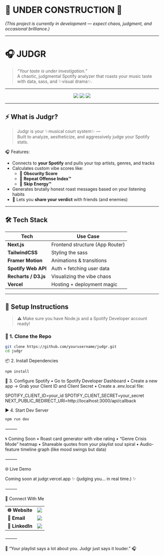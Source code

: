 

# 🚧 UNDER CONSTRUCTION 🚧  
_(This project is currently in development — expect chaos, judgment, and occasional brilliance.)_

---

# 🎧 JUDGR

> _“Your taste is under investigation.”_  
A chaotic, judgmental Spotify analyzer that roasts your music taste with data, sass, and ✨visual drama✨.

---

<p align="center">
  <img src="https://img.shields.io/badge/Vibe%20Check-Failed-red?style=for-the-badge" />
  <img src="https://img.shields.io/badge/Based%20on-Spotify%20API-1DB954?style=for-the-badge&logo=spotify&logoColor=white" />
  <img src="https://img.shields.io/badge/Judgment-100%25%20Unfiltered-purple?style=for-the-badge" />
</p>

---

## ⚡ What is Judgr?

> Judgr is your ✨musical court system✨ —  
> Built to analyze, aestheticize, and aggressively judge your Spotify stats.

🎧 Features:
- Connects to **your Spotify** and pulls your top artists, genres, and tracks
- Calculates custom vibe scores like:
  - 🎯 **Obscurity Score**  
  - 🔁 **Repeat Offense Index™**  
  - 🧃 **Skip Energy™**
- Generates brutally honest roast messages based on your listening habits
- 💌 Lets you **share your verdict** with friends (and enemies)

---

## 🛠 Tech Stack

| Tech            | Use Case |
|-----------------|----------|
| **Next.js**     | Frontend structure (App Router) |
| **TailwindCSS** | Styling the sass |
| **Framer Motion** | Animations & transitions |
| **Spotify Web API** | Auth + fetching user data |
| **Recharts / D3.js** | Visualizing the vibe chaos |
| **Vercel**      | Hosting + deployment magic |

---

## 🚀 Setup Instructions

> ⚠️ Make sure you have Node.js and a Spotify Developer account ready!

### 🧾 1. Clone the Repo

```bash
git clone https://github.com/yourusername/judgr.git
cd judgr
```

📦 2. Install Dependencies
```bash
npm install
```
🔐 3. Configure Spotify
	•	Go to Spotify Developer Dashboard
	•	Create a new app → Grab your Client ID and Client Secret
	•	Create a .env.local file:

SPOTIFY_CLIENT_ID=your_id
SPOTIFY_CLIENT_SECRET=your_secret
NEXT_PUBLIC_REDIRECT_URI=http://localhost:3000/api/callback

▶️ 4. Start Dev Server
```bash
npm run dev
```
⸻

🌀 Coming Soon
	•	Roast card generator with vibe rating
	•	“Genre Crisis Mode” heatmap
	•	Shareable quotes from your playlist soul spiral
	•	Audio-feature timeline graph (like mood swings but data)

⸻

🌐 Live Demo

Coming soon at judgr.vercel.app
✨ (judging you… in real time.) ✨

⸻

💌 Connect With Me

<table>
  <tr>
    <td><b>🌐 Website</b></td>
    <td><a href="https://sanskritishelke.com" target="_blank"><img src="https://img.shields.io/badge/sanskritishelke.com-000?style=for-the-badge" /></a></td>
  </tr>
  <tr>
    <td><b>📧 Email</b></td>
    <td><a href="mailto:sanskritishelke.r@gmail.com"><img src="https://img.shields.io/badge/Email-Me-informational?style=for-the-badge" /></a></td>
  </tr>
  <tr>
    <td><b>🔗 LinkedIn</b></td>
    <td><a href="https://www.linkedin.com/in/sanskritishelke/" target="_blank"><img src="https://img.shields.io/badge/LinkedIn-Connect-blue?style=for-the-badge&logo=linkedin" /></a></td>
  </tr>
</table>




⸻

💬 “Your playlist says a lot about you.
Judgr just says it louder.” 🎧

